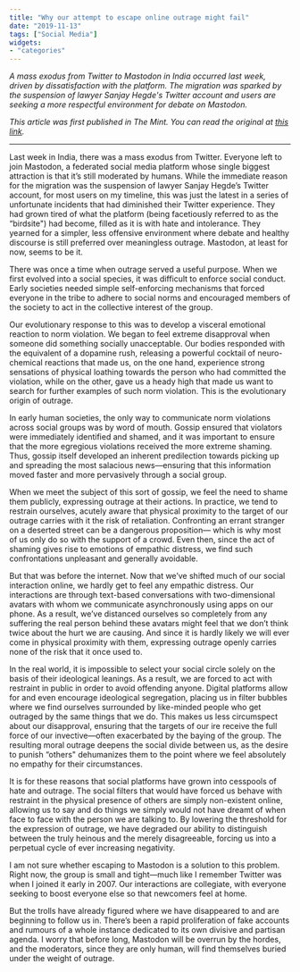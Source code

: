 ```yaml
---
title: "Why our attempt to escape online outrage might fail"
date: "2019-11-13"
tags: ["Social Media"]
widgets: 
- "categories"
---
```


*A mass exodus from Twitter to Mastodon in India occurred last week, driven by dissatisfaction with the platform. The migration was sparked by the suspension of lawyer Sanjay Hegde's Twitter account and users are seeking a more respectful environment for debate on Mastodon.*
<!--more-->
*This article was first published in The Mint. You can read the original at [this link](https://www.livemint.com/opinion/columns/why-our-attempt-to-escape-online-outrage-might-fail-11573579550710.html).*

---

Last week in India, there was a mass exodus from Twitter. Everyone left to join Mastodon, a federated social media platform whose single biggest attraction is that it’s still moderated by humans. While the immediate reason for the migration was the suspension of lawyer Sanjay Hegde’s Twitter account, for most users on my timeline, this was just the latest in a series of unfortunate incidents that had diminished their Twitter experience. They had grown tired of what the platform (being facetiously referred to as the “birdsite") had become, filled as it is with hate and intolerance. They yearned for a simpler, less offensive environment where debate and healthy discourse is still preferred over meaningless outrage. Mastodon, at least for now, seems to be it.

There was once a time when outrage served a useful purpose. When we first evolved into a social species, it was difficult to enforce social conduct. Early societies needed simple self-enforcing mechanisms that forced everyone in the tribe to adhere to social norms and encouraged members of the society to act in the collective interest of the group.

Our evolutionary response to this was to develop a visceral emotional reaction to norm violation. We began to feel extreme disapproval when someone did something socially unacceptable. Our bodies responded with the equivalent of a dopamine rush, releasing a powerful cocktail of neuro-chemical reactions that made us, on the one hand, experience strong sensations of physical loathing towards the person who had committed the violation, while on the other, gave us a heady high that made us want to search for further examples of such norm violation. This is the evolutionary origin of outrage.

In early human societies, the only way to communicate norm violations across social groups was by word of mouth. Gossip ensured that violators were immediately identified and shamed, and it was important to ensure that the more egregious violations received the more extreme shaming. Thus, gossip itself developed an inherent predilection towards picking up and spreading the most salacious news—ensuring that this information moved faster and more pervasively through a social group.

When we meet the subject of this sort of gossip, we feel the need to shame them publicly, expressing outrage at their actions. In practice, we tend to restrain ourselves, acutely aware that physical proximity to the target of our outrage carries with it the risk of retaliation. Confronting an errant stranger on a deserted street can be a dangerous proposition— which is why most of us only do so with the support of a crowd. Even then, since the act of shaming gives rise to emotions of empathic distress, we find such confrontations unpleasant and generally avoidable.

But that was before the internet. Now that we’ve shifted much of our social interaction online, we hardly get to feel any empathic distress. Our interactions are through text-based conversations with two-dimensional avatars with whom we communicate asynchronously using apps on our phone. As a result, we’ve distanced ourselves so completely from any suffering the real person behind these avatars might feel that we don’t think twice about the hurt we are causing. And since it is hardly likely we will ever come in physical proximity with them, expressing outrage openly carries none of the risk that it once used to.

In the real world, it is impossible to select your social circle solely on the basis of their ideological leanings. As a result, we are forced to act with restraint in public in order to avoid offending anyone. Digital platforms allow for and even encourage ideological segregation, placing us in filter bubbles where we find ourselves surrounded by like-minded people who get outraged by the same things that we do. This makes us less circumspect about our disapproval, ensuring that the targets of our ire receive the full force of our invective—often exacerbated by the baying of the group. The resulting moral outrage deepens the social divide between us, as the desire to punish “others" dehumanizes them to the point where we feel absolutely no empathy for their circumstances.

It is for these reasons that social platforms have grown into cesspools of hate and outrage. The social filters that would have forced us behave with restraint in the physical presence of others are simply non-existent online, allowing us to say and do things we simply would not have dreamt of when face to face with the person we are talking to. By lowering the threshold for the expression of outrage, we have degraded our ability to distinguish between the truly heinous and the merely disagreeable, forcing us into a perpetual cycle of ever increasing negativity.

I am not sure whether escaping to Mastodon is a solution to this problem. Right now, the group is small and tight—much like I remember Twitter was when I joined it early in 2007. Our interactions are collegiate, with everyone seeking to boost everyone else so that newcomers feel at home.

But the trolls have already figured where we have disappeared to and are beginning to follow us in. There’s been a rapid proliferation of fake accounts and rumours of a whole instance dedicated to its own divisive and partisan agenda. I worry that before long, Mastodon will be overrun by the hordes, and the moderators, since they are only human, will find themselves buried under the weight of outrage.

